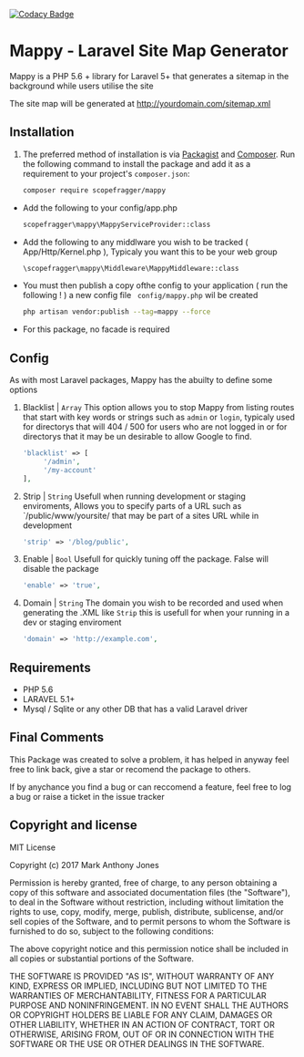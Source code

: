 [![Codacy Badge](https://api.codacy.com/project/badge/Grade/27102c8cbcf542c2aa1b7a969ffa6db3)](https://www.codacy.com/app/m-jones/Mappy?utm_source=github.com&amp;utm_medium=referral&amp;utm_content=scopefragger/Mappy&amp;utm_campaign=Badge_Grade)
# Mappy - Laravel Site Map Generator
Mappy is a PHP 5.6 + library for Laravel 5+ that generates a sitemap in the background while users utilise the site

The site map will be generated at http://yourdomain.com/sitemap.xml

## Installation

1. The preferred method of installation is via [Packagist][] and [Composer][]. Run the following command to install the package and add it as a requirement to your project's `composer.json`:

    ```bash
    composer require scopefragger/mappy
    ```

- Add the following to your config/app.php

    ```bash
    scopefragger\mappy\MappyServiceProvider::class
    ```
    
- Add the following to any middlware you wish to be tracked ( App/Http/Kernel.php ),  Typicaly you want this to be your web group

    ```bash
    \scopefragger\mappy\Middleware\MappyMiddleware::class
    ```
    
- You must then publish a copy ofthe config to your application ( run the following ! ) a new config file ``` config/mappy.php``` wil be created
    ```bash
    php artisan vendor:publish --tag=mappy --force
    ```



- For this package,  no facade is required

## Config

As with most Laravel packages,  Mappy has the abuilty to define some options

1. Blacklist | ``` Array ```
This option allows you to stop Mappy from listing routes that start with key words or strings such as `admin` or `login`,  typicaly used for directorys that will 404 / 500 for users who are not logged in or for directorys that it may be un desirable to allow Google to find.
    ```php
    'blacklist' => [
         '/admin',
         '/my-account'
    ],
    ```

2. Strip | ``` String ```
Usefull when running development or staging enviroments,  Allows you to specify parts of a URL such as `/public/www/yoursite/ that may be part of a sites URL while in development
    ```php
    'strip' => '/blog/public',
    ```

3. Enable | ``` Bool ```
Usefull for quickly tuning off the package.  False will disable the package
    ```php
    'enable' => 'true',
    ```


4. Domain | ``` String ```
The domain you wish to be recorded and used when generating the .XML like `Strip` this is usefull for when your running in a dev or staging enviroment
    ```php
    'domain' => 'http://example.com',
    ```

## Requirements

- PHP 5.6
- LARAVEL 5.1+
- Mysql / Sqlite or any other DB that has a valid Laravel driver


## Final Comments
This Package was created to solve a problem,  it has helped in anyway feel free to link back, give a star or recomend the package to others.

If by anychance you find a bug or can reccomend a feature,  feel free to log a bug or raise a ticket in the issue tracker

## Copyright and license
MIT License

Copyright (c) 2017 Mark Anthony Jones

Permission is hereby granted, free of charge, to any person obtaining a copy
of this software and associated documentation files (the "Software"), to deal
in the Software without restriction, including without limitation the rights
to use, copy, modify, merge, publish, distribute, sublicense, and/or sell
copies of the Software, and to permit persons to whom the Software is
furnished to do so, subject to the following conditions:

The above copyright notice and this permission notice shall be included in all
copies or substantial portions of the Software.

THE SOFTWARE IS PROVIDED "AS IS", WITHOUT WARRANTY OF ANY KIND, EXPRESS OR
IMPLIED, INCLUDING BUT NOT LIMITED TO THE WARRANTIES OF MERCHANTABILITY,
FITNESS FOR A PARTICULAR PURPOSE AND NONINFRINGEMENT. IN NO EVENT SHALL THE
AUTHORS OR COPYRIGHT HOLDERS BE LIABLE FOR ANY CLAIM, DAMAGES OR OTHER
LIABILITY, WHETHER IN AN ACTION OF CONTRACT, TORT OR OTHERWISE, ARISING FROM,
OUT OF OR IN CONNECTION WITH THE SOFTWARE OR THE USE OR OTHER DEALINGS IN THE
SOFTWARE.

[app]: http://tools.ietf.org/html/rfc4122
[packagist]: https://packagist.org/packages/scopefragger/mappy
[composer]: http://getcomposer.org/
[source]: https://github.com/scopefragger/mappy
[release]: https://packagist.org/packages/scopefragger/mappy



